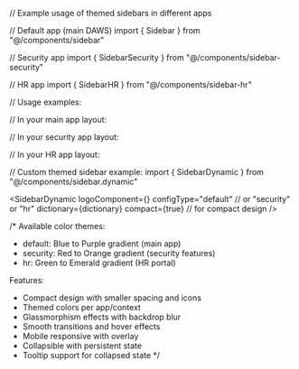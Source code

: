 // Example usage of themed sidebars in different apps

// Default app (main DAWS)
import { Sidebar } from "@/components/sidebar"

// Security app 
import { SidebarSecurity } from "@/components/sidebar-security"

// HR app
import { SidebarHR } from "@/components/sidebar-hr"

// Usage examples:

// In your main app layout:
<Sidebar dictionary={dictionary} />

// In your security app layout:
<SidebarSecurity dictionary={dictionary} />

// In your HR app layout:
<SidebarHR dictionary={dictionary} />

// Custom themed sidebar example:
import { SidebarDynamic } from "@/components/sidebar.dynamic"

<SidebarDynamic
  logoComponent={<YourCustomLogo />}
  configType="default" // or "security" or "hr"
  dictionary={dictionary}
  compact={true} // for compact design
/>

/*
Available color themes:
- default: Blue to Purple gradient (main app)
- security: Red to Orange gradient (security features)
- hr: Green to Emerald gradient (HR portal)

Features:
- Compact design with smaller spacing and icons
- Themed colors per app/context
- Glassmorphism effects with backdrop blur
- Smooth transitions and hover effects
- Mobile responsive with overlay
- Collapsible with persistent state
- Tooltip support for collapsed state
*/
